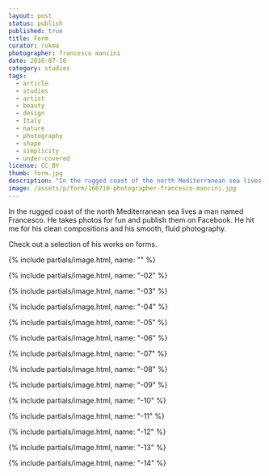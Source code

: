 ```yaml
---
layout: post
status: publish
published: true
title: Form
curator: rokma
photographer: francesco mancini
date: 2016-07-10
category: studies
tags:
  - article
  - studies
  - artist
  - beauty
  - design
  - Italy
  - nature
  - photography
  - shape
  - simplicity
  - under-covered
license: CC_BY
thumb: form.jpg
description: "In the rugged coast of the north Mediterranean sea lives a man named Francesco. He takes photos for fun and publish them on Facebook. He hit me for his clean compositions and his smooth, fluid photography."
image: /assets/p/form/160710-photographer-francesco-mancini.jpg
---
```



In the rugged coast of the north Mediterranean sea lives a man named Francesco. He takes photos for fun and publish them on Facebook. He hit me for his clean compositions and his smooth, fluid photography.

Check out a selection of his works on forms.

{% include partials/image.html, name: "" %}

{% include partials/image.html, name: "-02" %}

{% include partials/image.html, name: "-03" %}

{% include partials/image.html, name: "-04" %}

{% include partials/image.html, name: "-05" %}

{% include partials/image.html, name: "-06" %}

{% include partials/image.html, name: "-07" %}

{% include partials/image.html, name: "-08" %}

{% include partials/image.html, name: "-09" %}

{% include partials/image.html, name: "-10" %}

{% include partials/image.html, name: "-11" %}

{% include partials/image.html, name: "-12" %}

{% include partials/image.html, name: "-13" %}


{% include partials/image.html, name: "-14" %}
